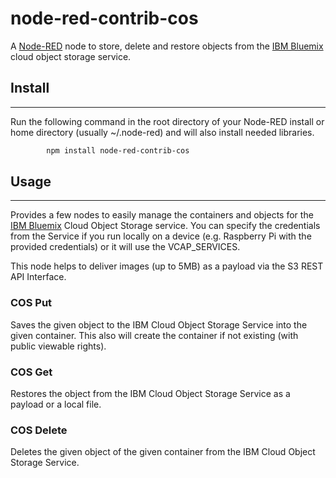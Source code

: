 # node-red-contrib-cos

A <a href="http://nodered.org" target="_new">Node-RED</a> node to store, delete
and restore objects from the <a href="http://bluemix.net" target="_new">IBM
Bluemix</a> cloud object storage service.

## Install
-------

Run the following command in the root directory of your Node-RED install or home
directory (usually ~/.node-red) and will also install needed libraries.
```sh
        npm install node-red-contrib-cos
```

## Usage
-----

Provides a few nodes to easily manage the containers and objects for the <a
href="http://bluemix.net" target="_new">IBM Bluemix</a> Cloud Object Storage
service. You can specify the credentials from the Service if you run locally on
a device (e.g. Raspberry Pi with the provided credentials) or it will use the
VCAP_SERVICES.

This node helps to deliver images (up to 5MB) as a payload via the S3 REST API
Interface.

### COS Put

Saves the given object to the IBM Cloud Object Storage Service into the given
container. This also will create the container if not existing (with public
viewable rights).

### COS Get

Restores the object from the IBM Cloud Object Storage Service as a payload or a
local file.

### COS Delete

Deletes the given object of the given container from the IBM Cloud Object
Storage Service.
